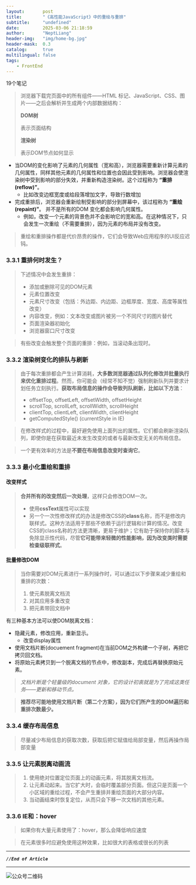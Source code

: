 ```yaml
---
layout:       post
title:        "《高性能JavaScript》中的重绘与重排"
subtitle:     "undefined"
date:         2025-03-06 21:18:59
author:       "NeptLiang"
header-img:   "img/home-bg.jpg"
header-mask:  0.3
catalog:      true
multilingual: false
tags:
    - FrontEnd
---
```



19个笔记


> 浏览器下载完页面中的所有组件——HTML 标记、JavaScript、CSS、图片——之后会解析并生成两个内部数据结构：
> 
> **DOM树**
> 
> 表示页面结构
> 
> **渲染树**
> 
> 表示DOM节点如何显示

* 当DOM的变化影响了元素的几何属性（宽和高），浏览器需要重新计算元素的几何属性，同样其他元素的几何属性和位置也会因此受到影响。浏览器会使渲染树中受到影响的部分失效，并重新构造渲染树。这个过程称为 **“重排(reflow)”**。
    * 比如改变边框宽度或给段落增加文字，导致行数增加
* 完成重排后，浏览器会重新绘制受影响的部分到屏幕中，该过程称为 **“重绘(repaint)”**。
    并不是所有的DOM 变化都会影响几何属性。
    * 例如，改变一个元素的背景色并不会影响它的宽和高。在这种情况下，只会发生一次重绘（不需要重排），因为元素的布局并没有改变。

> 重绘和重排操作都是代价昂贵的操作，它们会导致Web应用程序的UI反应迟钝。

### 3.3.1 重排何时发生？

> 下述情况中会发生重排：
> * 添加或删除可见的DOM元素
> * 元素位置改变
> * 元素尺寸改变（包括：外边距、内边距、边框厚度、宽度、高度等属性改变）
> * 内容改变，例如：文本改变或图片被另一个不同尺寸的图片替代
> * 页面渲染器初始化
> * 浏览器窗口尺寸改变

> 有些改变会触发整个页面的重排：例如，当滚动条出现时。

### 3.3.2 渲染树变化的排队与刷新

> 由于每次重排都会产生计算消耗，**大多数浏览器通过队列化修改并批量执行来优化重排过程**。然而，你可能会（经常不知不觉）强制刷新队列并要求计划任务立刻执行。**获取布局信息的操作会导致列队刷新，比如以下方法**：
> * offsetTop, offsetLeft, offsetWidth, offsetHeight
> * scrollTop, scrollLeft, scrollWidth, scrollHeight
> * clientTop, clientLeft, clientWidth, clientHeight
> * getComputedStyle() (currentStyle in IE)

> 在修改样式的过程中，最好避免使用上面列出的属性。它们都会刷新渲染队列，即使你是在获取最近未发生改变的或者与最新改变无关的布局信息。

> 一个更有效率的方法是**不要在布局信息改变时查询它**。

### 3.3.3 最小化重绘和重排

#### 改变样式

> **合并所有的改变然后一次处理**，这样只会修改DOM一次。
> * 使用**cssText**属性可以实现
> * 另一个一次性修改样式的办法是修改CSS的**class**名称，而不是修改内联样式。这种方法适用于那些不依赖于运行逻辑和计算的情况。改变CSS的class名称的方法更清晰，更易于维护；它有助于保持你的脚本与免除显示性代码，尽管**它可能带来轻微的性能影响，因为改变类时需要检查级联样式**。

#### 批量修改DOM

> 当你需要对DOM元素进行一系列操作时，可以通过以下步骤来减少重绘和重排的次数：
> 1. 使元素脱离文档流
> 2. 对其应用多重改变
> 3. 把元素带回文档中

有三种基本方法可以使DOM脱离文档：
* 隐藏元素，修改应用，重新显示。
  * 改变display属性
* 使用文档片断(docuement fragment)在当前DOM之外构建一个子树，再把它拷贝回文档。
* 将原始元素拷贝到一个脱离文档的节点中，修改副本，完成后再替换原始元素。

> *文档片断是个轻量级的document 对象，它的设计初衷就是为了完成这类任务——更新和移动节点。*

> **推荐尽可能地使用文档片断（第二个方案），因为它们所产生的DOM遍历和重排次数最少。**

### 3.3.4 缓存布局信息

> 尽量减少布局信息的获取次数，获取后把它赋值给局部变量，然后再操作局部变量

### 3.3.5 让元素脱离动画流

> 1. 使用绝对位置定位页面上的动画元素，将其脱离文档流。
> 2. 让元素动起来。当它扩大时，会临时覆盖部分页面。但这只是页面一个小区域的重绘过程，不会产生重排并重绘页面的大部分内容。
> 3. 当动画结束时恢复定位，从而只会下移一次文档的其他元素。

### 3.3.6 IE和：hover

> 如果你有大量元素使用了：hover，那么会降低响应速度

> 在元素很多时应避免使用这种效果，比如很大的表格或很长的列表


---

***`//End of Article`***

---


![公众号二维码](https://neptliang.github.io/img/Article/WeChatBlog.png)